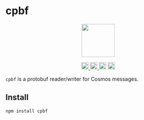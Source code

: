 # cpbf

<p align="center" width="100%">
    <img height="90" src="https://user-images.githubusercontent.com/545047/190171432-5526db8f-9952-45ce-a745-bea4302f912b.svg" />
</p>

<p align="center" width="100%">
  <a href="https://github.com/cosmology-tech/cpbf/actions/workflows/run-tests.yml">
    <img height="20" src="https://github.com/cosmology-tech/cpbf/actions/workflows/run-tests.yml/badge.svg" />
  </a>
  <a href="https://www.npmjs.com/package/cpbf">
    <img height="20" src="https://img.shields.io/npm/dt/cpbf" />
  </a>
   <a href="https://github.com/cosmology-tech/cpbf/blob/main/LICENSE"><img height="20" src="https://img.shields.io/badge/license-BSD%203--Clause%20Clear-blue.svg"></a>
   <a href="https://www.npmjs.com/package/cpbf"><img height="20" src="https://img.shields.io/github/package-json/v/cosmology-tech/cpbf?filename=package.json"></a>
</p>


`cpbf` is a protobuf reader/writer for Cosmos messages.

## Install

```
npm install cpbf
```

